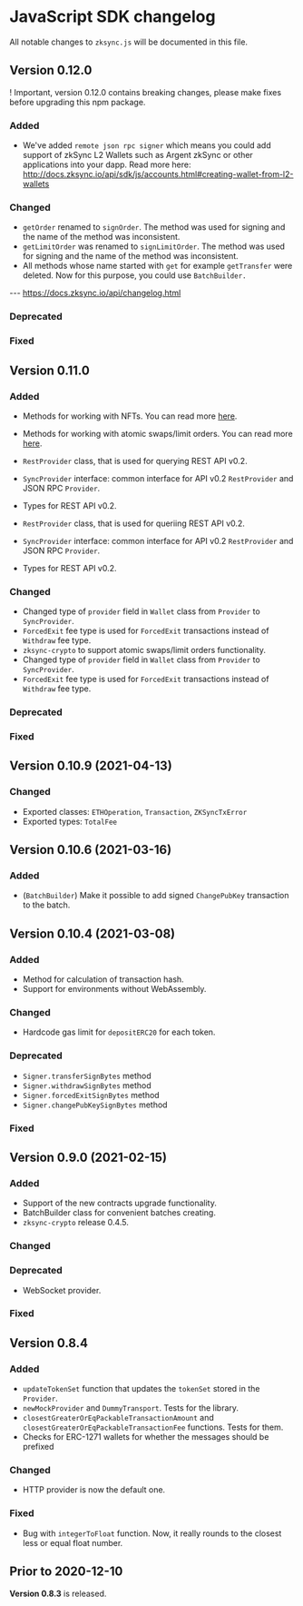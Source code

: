 # JavaScript SDK changelog

All notable changes to `zksync.js` will be documented in this file.

## Version 0.12.0

! Important, version 0.12.0 contains breaking changes, please make fixes before upgrading this npm package.

### Added

- We've added `remote json rpc signer` which means you could add support of zkSync L2 Wallets such as Argent zkSync or
  other applications into your dapp. Read more here:
  http://docs.zksync.io/api/sdk/js/accounts.html#creating-wallet-from-l2-wallets

### Changed

- `getOrder` renamed to `signOrder`. The method was used for signing and the name of the method was inconsistent.
- `getLimitOrder` was renamed to `signLimitOrder`. The method was used for signing and the name of the method was
  inconsistent.
- All methods whose name started with `get` for example `getTransfer` were deleted. Now for this purpose, you could use
  `BatchBuilder.`

--- https://docs.zksync.io/api/changelog.html

### Deprecated

### Fixed

## Version 0.11.0

### Added

- Methods for working with NFTs. You can read more [here](https://zksync.io/dev/nfts.html).
- Methods for working with atomic swaps/limit orders. You can read more [here](https://zksync.io/dev/swaps.html).
- `RestProvider` class, that is used for querying REST API v0.2.
- `SyncProvider` interface: common interface for API v0.2 `RestProvider` and JSON RPC `Provider`.
- Types for REST API v0.2.

- `RestProvider` class, that is used for queriing REST API v0.2.
- `SyncProvider` interface: common interface for API v0.2 `RestProvider` and JSON RPC `Provider`.
- Types for REST API v0.2.

### Changed

- Changed type of `provider` field in `Wallet` class from `Provider` to `SyncProvider`.
- `ForcedExit` fee type is used for `ForcedExit` transactions instead of `Withdraw` fee type.
- `zksync-crypto` to support atomic swaps/limit orders functionality.
- Changed type of `provider` field in `Wallet` class from `Provider` to `SyncProvider`.
- `ForcedExit` fee type is used for `ForcedExit` transactions instead of `Withdraw` fee type.

### Deprecated

### Fixed

## Version 0.10.9 (2021-04-13)

### Changed

- Exported classes: `ETHOperation`, `Transaction`, `ZKSyncTxError`
- Exported types: `TotalFee`

## Version 0.10.6 (2021-03-16)

### Added

- (`BatchBuilder`) Make it possible to add signed `ChangePubKey` transaction to the batch.

## Version 0.10.4 (2021-03-08)

### Added

- Method for calculation of transaction hash.
- Support for environments without WebAssembly.

### Changed

- Hardcode gas limit for `depositERC20` for each token.

### Deprecated

- `Signer.transferSignBytes` method
- `Signer.withdrawSignBytes` method
- `Signer.forcedExitSignBytes` method
- `Signer.changePubKeySignBytes` method

### Fixed

## Version 0.9.0 (2021-02-15)

### Added

- Support of the new contracts upgrade functionality.
- BatchBuilder class for convenient batches creating.
- `zksync-crypto` release 0.4.5.

### Changed

### Deprecated

- WebSocket provider.

### Fixed

## Version 0.8.4

### Added

- `updateTokenSet` function that updates the `tokenSet` stored in the `Provider`.
- `newMockProvider` and `DummyTransport`. Tests for the library.
- `closestGreaterOrEqPackableTransactionAmount` and `closestGreaterOrEqPackableTransactionFee` functions. Tests for
  them.
- Checks for ERC-1271 wallets for whether the messages should be prefixed

### Changed

- HTTP provider is now the default one.

### Fixed

- Bug with `integerToFloat` function. Now, it really rounds to the closest less or equal float number.

## Prior to 2020-12-10

**Version 0.8.3** is released.
